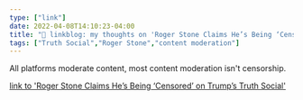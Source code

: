 ```yaml
---
type: ["link"]
date: 2022-04-08T14:10:23-04:00
title: "🔗 linkblog: my thoughts on 'Roger Stone Claims He’s Being ‘Censored’ on Trump’s Truth Social'"
tags: ["Truth Social","Roger Stone","content moderation"]
---
```

All platforms moderate content, most content moderation isn't censorship.
 
[link to 'Roger Stone Claims He’s Being ‘Censored’ on Trump’s Truth Social'](https://www.thedailybeast.com/roger-stone-claims-hes-being-censored-on-trumps-truth-social?via=twitter_page)
